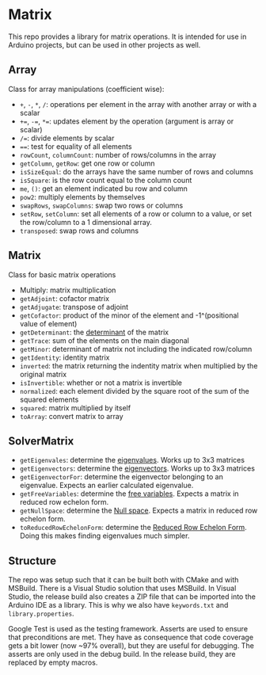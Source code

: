 # Matrix

This repo provides a library for matrix operations. It is intended for use in Arduino projects, but can be used in other projects as well.

## Array

Class for array manipulations (coefficient wise):

- `+`, `-`, `*`, `/`: operations per element in the array with another array or with a scalar
- `+=`, `-=`, `*=`: updates element by the operation (argument is array or scalar) 			
- `/=`: divide elements by scalar
- `==`: test for equality of all elements
- `rowCount`, `columnCount`: number of rows/columns in the array
- `getColumn`, `getRow`: get one row or column
- `isSizeEqual`: do the arrays have the same number of rows and columns
- `isSquare`: is the row count equal to the column count
- `me`, `()`: get an element indicated bu row and column
- `pow2`: multiply elements by themselves
- `swapRows`, `swapColumns`: swap two rows or columns
- `setRow`, `setColumn`: set all elements of a row or column to a value, or set the row/column to a 1 dimensional array.
- `transposed`: swap rows and columns

## Matrix

Class for basic matrix operations

- Multiply: matrix multiplication
- `getAdjoint`: cofactor matrix
- `getAdjugate`: transpose of adjoint
- `getCofactor`: product of the minor of the element and -1^(positional value of element)
- `getDeterminant`: the [determinant](https://en.wikipedia.org/wiki/Determinant) of the matrix 
- `getTrace`: sum of the elements on the main diagonal
- `getMinor`: determinant of matrix not including the indicated row/column
- `getIdentity`: identity matrix
- `inverted`: the matrix returning the indentity matrix when multiplied by the original matrix
- `isInvertible`: whether or not a matrix is invertible
- `normalized`: each element divided by the square root of the sum of the squared elements
- `squared`: matrix multiplied by itself
- `toArray`: convert matrix to array

## SolverMatrix

- `getEigenvales`: determine the [eigenvalues](https://en.wikipedia.org/wiki/Eigenvalues_and_eigenvectors). Works up to 3x3 matrices
- `getEigenvectors`: determine the [eigenvectors](https://en.wikipedia.org/wiki/Eigenvalues_and_eigenvectors). Works up to 3x3 matrices
- `getEigenvectorFor`: determine the eigenvector belonging to an eigenvalue. Expects an earlier calculated eigenvalue.
- `getFreeVariables`: determine the [free variables](https://en.wikipedia.org/wiki/Free_variables_and_bound_variables). Expects a matrix in reduced row echelon form.
- `getNullSpace`: determine the [Null space](https://en.wikipedia.org/wiki/Kernel_(linear_algebra)). Expects a matrix in reduced row echelon form.
- `toReducedRowEchelonForm`: determine the [Reduced Row Echelon Form](https://en.wikipedia.org/wiki/Row_echelon_form#rref). Doing this makes finding eigenvalues much simpler.

## Structure

The repo was setup such that it can be built both with CMake and with MSBuild. There is a Visual Studio solution that uses MSBuild.
In Visual Studio, the release build also creates a ZIP file that can be imported into the Arduino IDE as a library.
This is why we also have `keywords.txt` and `library.properties`.

Google Test is used as the testing framework. Asserts are used to ensure that preconditions are met. They have as consequence that code 
coverage gets a bit lower (now ~97% overall), but they are useful for debugging. 
The asserts are only used in the debug build. In the release build, they are replaced by empty macros.